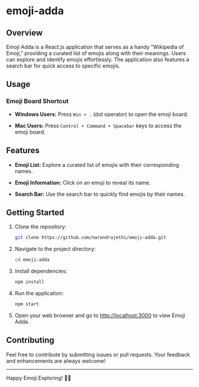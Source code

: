 # emoji-adda

## Overview

Emoji Adda is a React.js application that serves as a handy "Wikipedia of Emoji," providing a curated list of emojis along with their meanings. Users can explore and identify emojis effortlessly. The application also features a search bar for quick access to specific emojis.

## Usage

### Emoji Board Shortcut

- **Windows Users:** Press `Win + .` (dot operator) to open the emoji board.

- **Mac Users:** Press `Control + Command + Spacebar` keys to access the emoji board.

## Features

- **Emoji List:** Explore a curated list of emojis with their corresponding names.

- **Emoji Information:** Click on an emoji to reveal its name.

- **Search Bar:** Use the search bar to quickly find emojis by their names.

## Getting Started

1. Clone the repository:

   ```bash
   git clone https://github.com/narendrajethi/emoji-adda.git
   ```

2. Navigate to the project directory:

   ```bash
   cd emoji-adda
   ```

3. Install dependencies:

   ```bash
   npm install
   ```

4. Run the application:

   ```bash
   npm start
   ```

5. Open your web browser and go to [http://localhost:3000](http://localhost:3000) to view Emoji Adda.

## Contributing

Feel free to contribute by submitting issues or pull requests. Your feedback and enhancements are always welcome!

---

Happy Emoji Exploring! 🌟😊
